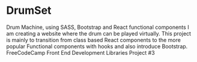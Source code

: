 # DrumSet
Drum Machine, using SASS, Bootstrap and React functional components I am creating a website where the drum can be played virtually. This project is mainly to transition from class based React components to the more popular Functional components with hooks and also introduce Bootstrap. FreeCodeCamp Front End Development Libraries Project #3
